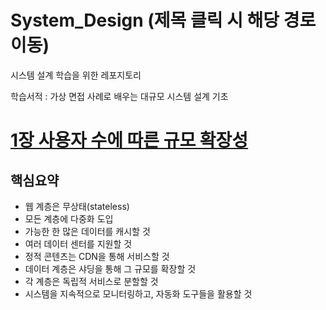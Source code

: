 # System_Design (제목 클릭 시 해당 경로 이동)

시스템 설계 학습을 위한 레포지토리

학습서적 : 가상 면접 사례로 배우는 대규모 시스템 설계 기초

# [1장 사용자 수에 따른 규모 확장성](.idea/Chapter1/1-00_Chapter1.md)

## 핵심요약
- 웹 계층은 무상태(stateless)
- 모든 계층에 다중화 도입
- 가능한 한 많은 데이터를 캐시할 것
- 여러 데이터 센터를 지원할 것
- 정적 콘텐츠는 CDN을 통해 서비스할 것
- 데이터 계층은 샤딩을 통해 그 규모를 확장할 것
- 각 계층은 독립적 서비스로 분할할 것
- 시스템을 지속적으로 모니터링하고, 자동화 도구들을 활용할 것
